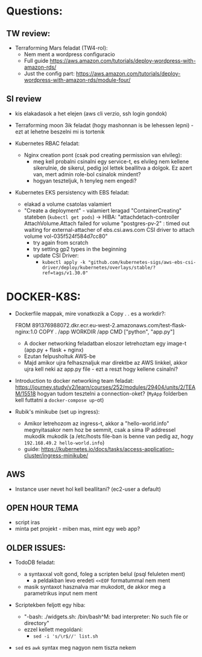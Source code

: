 # Questions:  

## TW review:
- Terraforming Mars feladat (TW4-rol):
    - Nem ment a wordpress configuracio
    - Full guide https://aws.amazon.com/tutorials/deploy-wordpress-with-amazon-rds/
    - Just the config part: https://aws.amazon.com/tutorials/deploy-wordpress-with-amazon-rds/module-four/

## SI review
- kis elakadasok a het elejen (aws cli verzio, ssh login gondok)

- Terraforming moon 3ik feladat (hogy mashonnan is be lehessen lepni) - ezt at lehetne beszelni mi is tortenik
 
- Kubernetes RBAC feladat:
    - Nginx creation pont (csak pod creating permission van elvileg):
        - meg kell probalni csinalni egy service-t, es elvileg nem kellene sikerulnie, de sikerul, pedig jol lettek beallitva a dolgok. Ez azert van, mert admin role-bol csinalok mindent?
        - hogyan teszteljuk, h tenyleg nem engedi?

- Kubernetes EKS persistency with EBS feladat:
    - elakad a volume csatolas valamiert
    - "Create a deployment" - valamiert leragad "ContainerCreating" stateben (`kubectl get pods`) -> HIBA: "attachdetach-controller  AttachVolume.Attach failed for volume "postgres-pv-2" : timed out waiting for external-attacher of ebs.csi.aws.com CSI driver to attach volume vol-035f524f584d7cc80"
        - try again from scratch
        - try setting gp2 types in the beginning
        - update CSI Driver:
            - `kubectl apply -k "github.com/kubernetes-sigs/aws-ebs-csi-driver/deploy/kubernetes/overlays/stable/?ref=tags/v1.30.0"`
            
# DOCKER-K8S:
- Dockerfile mappak, mire vonatkozik a Copy . . es a workdir?:

    FROM 891376988072.dkr.ecr.eu-west-2.amazonaws.com/test-flask-nginx:1.0
    COPY . /app
    WORKDIR /app
    CMD ["python", "app.py"]

    - A docker networking feladatban eloszor letrehoztam egy image-t (app.py + flask + nginx)
    - Ezutan felpusholtuk AWS-be
    - Majd amikor ujra felhasznaljuk mar direktbe az AWS linkkel, akkor ujra kell neki az app.py file - ezt a reszt hogy kellene csinalni?

- Introduction to docker networking team feladat:
    https://journey.study/v2/learn/courses/252/modules/29404/units/2/TEAM/15518
    hogyan tudom tesztelni a connection-oket? (`MyApp` folderben kell futtatni a `docker-compose up`-ot)

- Rubik's minikube (set up ingress):
    - Amikor letrehozom az ingress-t, akkor a "hello-world.info" megnyitasakor nem hoz be semmit, csak a sima IP addressel mukodik mukodik (a /etc/hosts file-ban is benne van pedig az, hogy `192.168.49.2 hello-world.info`)
    - guide: https://kubernetes.io/docs/tasks/access-application-cluster/ingress-minikube/

## AWS
- Instance user nevet hol kell beallitani? (ec2-user a default)

## OPEN HOUR TEMA
- script iras
- minta pet projekt - miben mas, mint egy web app?

## OLDER ISSUES:

- TodoDB feladat:
    - a syntaxxal volt gond, foleg a scripten belul (psql feluleten ment)
        - a peldakban levo eredeti `<<EOF` formatummal nem ment
    - masik syntaxot hasznalva mar mukodott, de akkor meg a parametrikus input nem ment

- Scriptekben feljott egy hiba:
    - "-bash: ./widgets.sh: /bin/bash^M: bad interpreter: No such file or directory"
    - ezzel kellett megoldani:
        - `sed -i 's/\r$//' list.sh`

- `sed` es `awk` syntax meg nagyon nem tiszta nekem